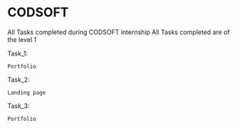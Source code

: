 # CODSOFT
All Tasks completed during CODSOFT internship 
All Tasks completed are of the level 1

Task_1:

    Portfolio

Task_2:

    Landing page

Task_3:

    Portfolio 
